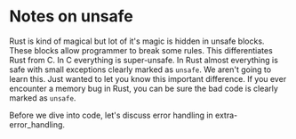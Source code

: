 Notes on unsafe
===============

Rust is kind of magical but lot of it's magic is hidden in unsafe blocks. These blocks allow programmer to break some rules. This differentiates Rust from C. In C everything is super-unsafe. In Rust almost everything is safe with small exceptions clearly marked as `unsafe`. We aren't going to learn this. Just wanted to let you know this important difference. If you ever encounter a memory bug in Rust, you can be sure the bad code is clearly marked as `unsafe`.

Before we dive into code, let's discuss error handling in extra-error_handling.
